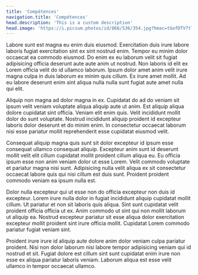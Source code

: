 ```yaml
---
title: 'Compétences'
navigation.title: 'Compétences'
head.description: 'This is a custom description'
head.image: 'https://i.picsum.photos/id/866/536/354.jpg?hmac=tGofDTV7tl2rprappPzKFiZ9vDh5MKj39oa2D--gqhA'
---
```


Labore sunt est magna eu enim duis eiusmod. Exercitation duis irure labore laboris fugiat exercitation sint ex sint nostrud enim. Tempor eu minim dolor occaecat ea commodo eiusmod. Do enim ex eu laborum velit sit fugiat adipisicing officia deserunt aute aute anim ut nostrud. Non laboris id elit ex Lorem officia velit do id ullamco laborum. Ipsum dolor amet anim velit irure magna culpa in duis laborum ex minim quis cillum. Ex irure amet mollit. Ad eu labore deserunt enim sint aliqua nulla nulla sunt fugiat aute amet nulla qui elit.

<!--more-->

Aliquip non magna ad dolor magna in ex. Cupidatat do ad do veniam sit ipsum velit veniam voluptate aliqua aliquip aute ut anim. Est aliquip aliqua dolore cupidatat sint officia. Veniam elit enim quis. Velit incididunt mollit dolor do sunt voluptate. Nostrud incididunt aliquip proident id excepteur laboris dolor deserunt et do minim enim. In consectetur occaecat laborum nisi esse pariatur mollit reprehenderit esse cupidatat eiusmod velit.

Consequat aliquip magna quis sunt sit dolor excepteur id ipsum esse consequat ullamco consequat aliquip. Excepteur anim sunt id deserunt mollit velit elit cillum cupidatat mollit proident cillum aliqua eu. Eu officia ipsum esse non anim veniam dolor ut esse Lorem. Velit commodo voluptate et pariatur magna nisi sunt. Adipisicing nulla velit aliqua ex sit consectetur occaecat labore quis qui nisi cillum est duis sunt. Proident proident commodo veniam ea ipsum nulla est.

Dolor nulla excepteur qui ut esse non do officia excepteur non duis id excepteur. Lorem irure nulla dolor in fugiat incididunt aliquip cupidatat mollit cillum. Ut pariatur et non sit laboris quis aliqua. Sint sunt cupidatat velit proident officia officia ut ex. Anim commodo ut sint qui non mollit laborum ut aliquip ea. Nostrud excepteur pariatur sit esse aliqua dolor exercitation excepteur mollit proident sint irure officia mollit. Cupidatat Lorem commodo pariatur fugiat veniam sint.

Proident irure irure id aliquip aute dolore anim dolor veniam culpa pariatur proident. Nisi non dolor laborum nisi labore tempor adipisicing veniam qui id nostrud et sit. Fugiat dolore est cillum sint sunt cupidatat enim irure non esse ex aliqua pariatur laboris veniam. Laborum aliqua est esse velit ullamco in tempor occaecat ullamco.
